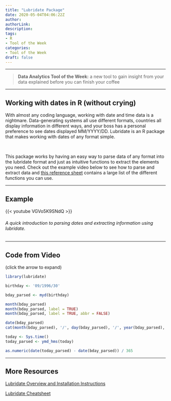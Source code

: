 ```yaml
---
title: "Lubridate Package"
date: 2020-05-04T04:06:22Z
author:
authorLink:
description:
tags:
- R
- Tool of the Week
categories:
- Tool of the Week
draft: false
---
```


***
> **Data Analytics Tool of the Week:** a new tool to gain insight from your data explained before you can finish your coffee

***
## Working with dates in R (without crying)

With almost any coding language, working with date and time data is a nightmare.
Data-generating systems all use different formats, countries all display information in different ways, and your boss has a personal preference to see dates displayed MM/YYYY/DD.
Lubridate is an R package that makes working with dates of any format simple.

&nbsp;

This package works by having an easy way to parse data of any format into the lubridate format and just as intuitive functions to extract the elements you need.
Check out the example video below to see how to parse and extract data and [this reference sheet](https://lubridate.tidyverse.org/reference/index.html) contains a large list of the different functions you can use.

***
## Example

{{< youtube VGVo5K9SNdQ >}}

###### A quick introduction to parsing dates and extracting information using lubridate.

***
## Code from Video 
(click the arrow to expand)

```R
library(lubridate)

birthday <- '09/1996/30'

bday_parsed <- myd(birthday)

month(bday_parsed)
month(bday_parsed, label = TRUE)
month(bday_parsed, label = TRUE, abbr = FALSE)

date(bday_parsed)
cat(month(bday_parsed), '/', day(bday_parsed), '/', year(bday_parsed), sep = '')

today <- Sys.time()
today_parsed <- ymd_hms(today)

as.numeric(date(today_parsed) - date(bday_parsed)) / 365
```

***
## More Resources

[Lubridate Overview and Installation Instructions](https://lubridate.tidyverse.org)

[Lubridate Cheatsheet](https://rawgit.com/rstudio/cheatsheets/master/lubridate.pdf)